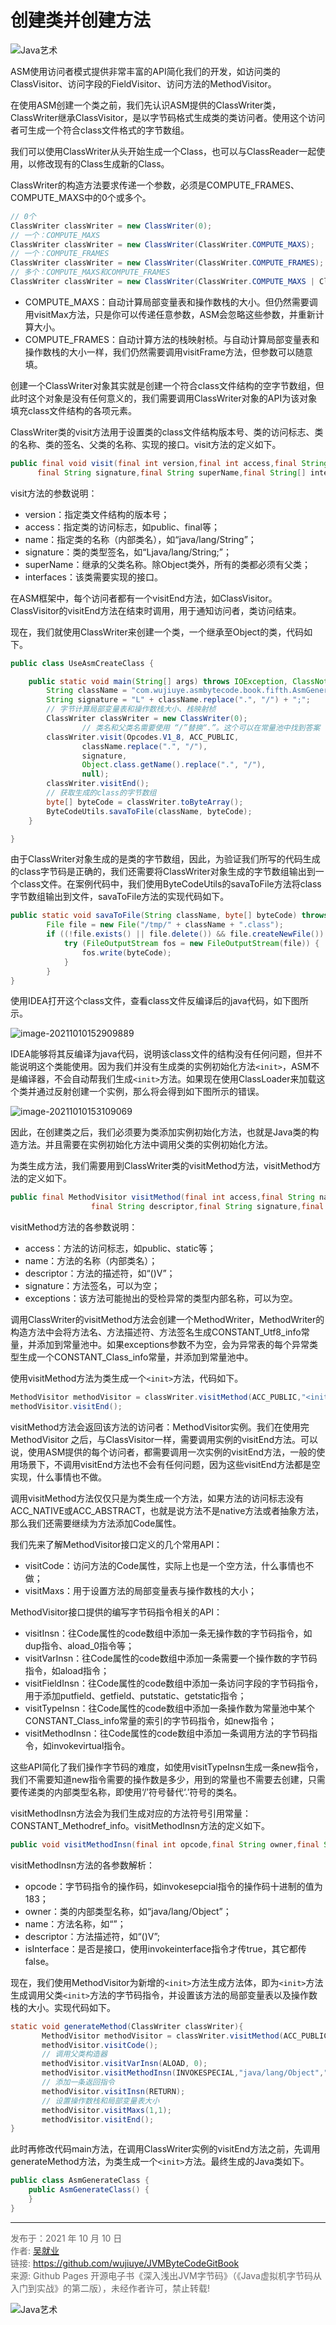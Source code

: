 # 创建类并创建方法

![Java艺术](../qrcode/javaskill_qrcode_01.png)

ASM使用访问者模式提供非常丰富的API简化我们的开发，如访问类的ClassVisitor、访问字段的FieldVisitor、访问方法的MethodVisitor。

在使用ASM创建一个类之前，我们先认识ASM提供的ClassWriter类，ClassWriter继承ClassVisitor，是以字节码格式生成类的类访问者。使用这个访问者可生成一个符合class文件格式的字节数组。

我们可以使用ClassWriter从头开始生成一个Class，也可以与ClassReader一起使用，以修改现有的Class生成新的Class。

 ClassWriter的构造方法要求传递一个参数，必须是COMPUTE_FRAMES、COMPUTE_MAXS中的0个或多个。

 ```java
// 0个
ClassWriter classWriter = new ClassWriter(0);
// 一个：COMPUTE_MAXS
ClassWriter classWriter = new ClassWriter(ClassWriter.COMPUTE_MAXS);
// 一个：COMPUTE_FRAMES
ClassWriter classWriter = new ClassWriter(ClassWriter.COMPUTE_FRAMES);
// 多个：COMPUTE_MAXS和COMPUTE_FRAMES
ClassWriter classWriter = new ClassWriter(ClassWriter.COMPUTE_MAXS | ClassWriter.COMPUTE_FRAMES);
 ```

* COMPUTE_MAXS：自动计算局部变量表和操作数栈的大小。但仍然需要调用visitMax方法，只是你可以传递任意参数，ASM会忽略这些参数，并重新计算大小。
* COMPUTE_FRAMES：自动计算方法的栈映射桢。与自动计算局部变量表和操作数栈的大小一样，我们仍然需要调用visitFrame方法，但参数可以随意填。

创建一个ClassWriter对象其实就是创建一个符合class文件结构的空字节数组，但此时这个对象是没有任何意义的，我们需要调用ClassWriter对象的API为该对象填充class文件结构的各项元素。

ClassWriter类的visit方法用于设置类的class文件结构版本号、类的访问标志、类的名称、类的签名、父类的名称、实现的接口。visit方法的定义如下。

```java
public final void visit(final int version,final int access,final String name,
      final String signature,final String superName,final String[] interfaces)
```

visit方法的参数说明：

* version：指定类文件结构的版本号；
* access：指定类的访问标志，如public、final等；
* name：指定类的名称（内部类名），如“java/lang/String”；
* signature：类的类型签名，如“Ljava/lang/String;”；
* superName：继承的父类名称。除Object类外，所有的类都必须有父类；
* interfaces：该类需要实现的接口。

在ASM框架中，每个访问者都有一个visitEnd方法，如ClassVisitor。ClassVisitor的visitEnd方法在结束时调用，用于通知访问者，类访问结束。

现在，我们就使用ClassWriter来创建一个类，一个继承至Object的类，代码如下。

```java
public class UseAsmCreateClass {

    public static void main(String[] args) throws IOException, ClassNotFoundException {
        String className = "com.wujiuye.asmbytecode.book.fifth.AsmGenerateClass";
        String signature = "L" + className.replace(".", "/") + ";";
        // 字节计算局部变量表和操作数栈大小、栈映射桢
        ClassWriter classWriter = new ClassWriter(0);
				// 类名和父类名需要使用 “/”替换“.”。这个可以在常量池中找到答案
        classWriter.visit(Opcodes.V1_8, ACC_PUBLIC,
                className.replace(".", "/"),
                signature,
                Object.class.getName().replace(".", "/"),
                null);
        classWriter.visitEnd();
        // 获取生成的class的字节数组
        byte[] byteCode = classWriter.toByteArray();
        ByteCodeUtils.savaToFile(className, byteCode);
    }

}
```

由于ClassWriter对象生成的是类的字节数组，因此，为验证我们所写的代码生成的class字节码是正确的，我们还需要将ClassWriter对象生成的字节数组输出到一个class文件。在案例代码中，我们使用ByteCodeUtils的savaToFile方法将class字节数组输出到文件，savaToFile方法的实现代码如下。

```java
public static void savaToFile(String className, byte[] byteCode) throws IOException {
        File file = new File("/tmp/" + className + ".class");
        if ((!file.exists() || file.delete()) && file.createNewFile()) {
            try (FileOutputStream fos = new FileOutputStream(file)) {
                fos.write(byteCode);
            }
        }
}
```

使用IDEA打开这个class文件，查看class文件反编译后的java代码，如下图所示。

![image-20211010152909889](images/chapter05-04-01.png)

IDEA能够将其反编译为java代码，说明该class文件的结构没有任何问题，但并不能说明这个类能使用。因为我们并没有生成类的实例初始化方法`<init>`，ASM不是编译器，不会自动帮我们生成`<init>`方法。如果现在使用ClassLoader来加载这个类并通过反射创建一个实例，那么将会得到如下图所示的错误。

![image-20211010153109069](images/chapter05-04-02.png)

因此，在创建类之后，我们必须要为类添加实例初始化方法，也就是Java类的构造方法。并且需要在实例初始化方法中调用父类的实例初始化方法。

 为类生成方法，我们需要用到ClassWriter类的visitMethod方法，visitMethod方法的定义如下。

```java
public final MethodVisitor visitMethod(final int access,final String name,
                  final String descriptor,final String signature,final String[] exceptions)
```

visitMethod方法的各参数说明：

* access：方法的访问标志，如public、static等；
* name：方法的名称（内部类名）；
* descriptor：方法的描述符，如“()V”；
* signature：方法签名，可以为空；
* exceptions：该方法可能抛出的受检异常的类型内部名称，可以为空。

调用ClassWriter的visitMethod方法会创建一个MethodWriter，MethodWriter的构造方法中会将方法名、方法描述符、方法签名生成CONSTANT_Utf8_info常量，并添加到常量池中。如果exceptions参数不为空，会为异常表的每个异常类型生成一个CONSTANT_Class_info常量，并添加到常量池中。

使用visitMethod方法为类生成一个`<init>`方法，代码如下。

```java
MethodVisitor methodVisitor = classWriter.visitMethod(ACC_PUBLIC,"<init>","()V",null,null);
methodVisitor.visitEnd();
```

visitMethod方法会返回该方法的访问者：MethodVisitor实例。我们在使用完MethodVisitor 之后，与ClassVisitor一样，需要调用实例的visitEnd方法。可以说，使用ASM提供的每个访问者，都需要调用一次实例的visitEnd方法，一般的使用场景下，不调用visitEnd方法也不会有任何问题，因为这些visitEnd方法都是空实现，什么事情也不做。

调用visitMethod方法仅仅只是为类生成一个方法，如果方法的访问标志没有ACC_NATIVE或ACC_ABSTRACT，也就是说方法不是native方法或者抽象方法，那么我们还需要继续为方法添加Code属性。

我们先来了解MethodVisitor接口定义的几个常用API：

* visitCode：访问方法的Code属性，实际上也是一个空方法，什么事情也不做；
* visitMaxs：用于设置方法的局部变量表与操作数栈的大小；

MethodVisitor接口提供的编写字节码指令相关的API：

* visitInsn：往Code属性的code数组中添加一条无操作数的字节码指令，如dup指令、aload_0指令等；
* visitVarInsn：往Code属性的code数组中添加一条需要一个操作数的字节码指令，如aload指令；
* visitFieldInsn：往Code属性的code数组中添加一条访问字段的字节码指令，用于添加putfield、getfield、putstatic、getstatic指令；
* visitTypeInsn：往Code属性的code数组中添加一条操作数为常量池中某个CONSTANT_Class_info常量的索引的字节码指令，如new指令；
* visitMethodInsn：往Code属性的code数组中添加一条调用方法的字节码指令，如invokevirtual指令。

这些API简化了我们操作字节码的难度，如使用visitTypeInsn生成一条new指令，我们不需要知道new指令需要的操作数是多少，用到的常量也不需要去创建，只需要传递类的内部类型名称，即使用‘/’符号替代‘.’符号的类名。

visitMethodInsn方法会为我们生成对应的方法符号引用常量：CONSTANT_Methodref_info。visitMethodInsn方法的定义如下。

```java 
public void visitMethodInsn(final int opcode,final String owner,final String name,   final String descriptor,final boolean isInterface)
```

visitMethodInsn方法的各参数解析：

* opcode：字节码指令的操作码，如invokesepcial指令的操作码十进制的值为183；
* owner：类的内部类型名称，如“java/lang/Object”；
* name：方法名称，如“<init>”；
* descriptor：方法描述符，如“()V”;
* isInterface：是否是接口，使用invokeinterface指令才传true，其它都传false。

现在，我们使用MethodVisitor为新增的`<init>`方法生成方法体，即为`<init>`方法生成调用父类`<init>`方法的字节码指令，并设置该方法的局部变量表以及操作数栈的大小。实现代码如下。

 ```java
static void generateMethod(ClassWriter classWriter){
        MethodVisitor methodVisitor = classWriter.visitMethod(ACC_PUBLIC, "<init>", "()V", null, null);
        methodVisitor.visitCode();
        // 调用父类构造器
        methodVisitor.visitVarInsn(ALOAD, 0);
        methodVisitor.visitMethodInsn(INVOKESPECIAL,"java/lang/Object","<init>", "()V", false);
        // 添加一条返回指令
        methodVisitor.visitInsn(RETURN);
        // 设置操作数栈和局部变量表大小
        methodVisitor.visitMaxs(1,1);
        methodVisitor.visitEnd();
}
 ```

此时再修改代码main方法，在调用ClassWriter实例的visitEnd方法之前，先调用generateMethod方法，为类生成一个`<init>`方法。最终生成的Java类如下。

```java
public class AsmGenerateClass {
    public AsmGenerateClass() {
    }
}
```

---

<font color= #666666>发布于：2021 年 10 月 10 日</font><br><font color= #666666>作者: [吴就业](https://www.wujiuye.com/)</font><br><font color= #666666>链接: https://github.com/wujiuye/JVMByteCodeGitBook</font><br><font color= #666666>来源: Github Pages 开源电子书《深入浅出JVM字节码》（《Java虚拟机字节码从入门到实战》的第二版），未经作者许可，禁止转载!</font><br>

![Java艺术](../qrcode/javaskill_qrcode_02.png)

